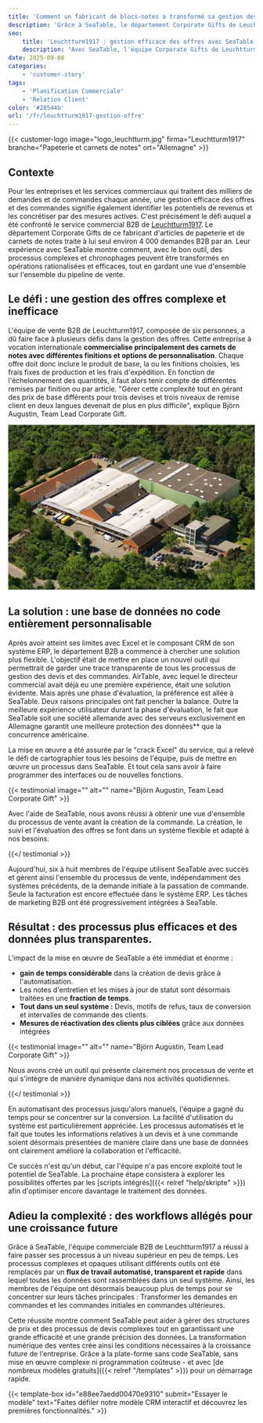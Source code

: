 ```yaml
---
title: 'Comment un fabricant de blocs-notes a transformé sa gestion des offres avec SeaTable'
description: 'Grâce à SeaTable, le département Corporate Gifts de Leuchtturm1917 a pu réduire la complexité de sa gestion des commandes et des devis et créer une solution flexible, efficace et transparente.'
seo:
    title: 'Leuchtturm1917 : gestion efficace des offres avec SeaTable'
    description: "Avec SeaTable, l'équipe Corporate Gifts de Leuchtturm1917 a mis en place un processus de gestion des offres moderne, flexible et efficace."
date: 2025-09-08
categories:
    - 'customer-story'
tags:
    - 'Planification Commerciale'
    - 'Relation Client'
color: '#28544b'
url: '/fr/leuchtturm1917-gestion-offre'
---
```


{{< customer-logo image="logo_leuchtturm.jpg" firma="Leuchtturm1917" branche="Papeterie et carnets de notes" ort="Allemagne" >}}

## Contexte

Pour les entreprises et les services commerciaux qui traitent des milliers de demandes et de commandes chaque année, une gestion efficace des offres et des commandes signifie également identifier les potentiels de revenus et les concrétiser par des mesures actives. C'est précisément le défi auquel a été confronté le service commercial B2B de [Leuchtturm1917](https://www.leuchtturm1917.de/). Le département Corporate Gifts de ce fabricant d'articles de papeterie et de carnets de notes traite à lui seul environ 4 000 demandes B2B par an. Leur expérience avec SeaTable montre comment, avec le bon outil, des processus complexes et chronophages peuvent être transformés en opérations rationalisées et efficaces, tout en gardant une vue d'ensemble sur l'ensemble du pipeline de vente.

## Le défi : une gestion des offres complexe et inefficace
L'équipe de vente B2B de Leuchtturm1917, composée de six personnes, a dû faire face à plusieurs défis dans la gestion des offres. Cette entreprise à vocation internationale **commercialise principalement des carnets de notes avec différentes finitions et options de personnalisation**. Chaque offre doit donc inclure le produit de base, la ou les finitions choisies, les frais fixes de production et les frais d'expédition. En fonction de l'échelonnement des quantités, il faut alors tenir compte de différentes remises par finition ou par article. "Gérer cette complexité tout en gérant des prix de base différents pour trois devises et trois niveaux de remise client en deux langues devenait de plus en plus difficile", explique Björn Augustin, Team Lead Corporate Gift.

![Leuchtturm1917 à Geesthacht](leuchtturm1917.png)

## La solution : une base de données no code entièrement personnalisable
Après avoir atteint ses limites avec Excel et le composant CRM de son système ERP, le département B2B a commencé à chercher une solution plus flexible. L'objectif était de mettre en place un nouvel outil qui permettrait de garder une trace transparente de tous les processus de gestion des devis et des commandes. AirTable, avec lequel le directeur commercial avait déjà eu une première expérience, était une solution évidente. Mais après une phase d'évaluation, la préférence est allée à SeaTable. Deux raisons principales ont fait pencher la balance. Outre la meilleure expérience utilisateur durant la phase d'évaluation, le fait que SeaTable soit une société allemande avec des serveurs exclusivement en Allemagne garantit une meilleure protection des données** que la concurrence américaine.

La mise en œuvre a été assurée par le "crack Excel" du service, qui a relevé le défi de cartographier tous les besoins de l'équipe, puis de mettre en œuvre un processus dans SeaTable. Et tout cela sans avoir à faire programmer des interfaces ou de nouvelles fonctions.

{{< testimonial image="" alt="" name="Björn Augustin, Team Lead Corporate Gift" >}}

Avec l'aide de SeaTable, nous avons réussi à obtenir une vue d'ensemble du processus de vente avant la création de la commande. La création, le suivi et l'évaluation des offres se font dans un système flexible et adapté à nos besoins.

{{</ testimonial >}}

Aujourd'hui, six à huit membres de l'équipe utilisent SeaTable avec succès et gèrent ainsi l'ensemble du processus de vente, indépendamment des systèmes précédents, de la demande initiale à la passation de commande. Seule la facturation est encore effectuée dans le système ERP. Les tâches de marketing B2B ont été progressivement intégrées à SeaTable.

## Résultat : des processus plus efficaces et des données plus transparentes.

L'impact de la mise en œuvre de SeaTable a été immédiat et énorme :

- **gain de temps considérable** dans la création de devis grâce à l'automatisation.
- Les notes d'entretien et les mises à jour de statut sont désormais traitées en une **fraction de temps**.
- **Tout dans un seul système :** Devis, motifs de refus, taux de conversion et intervalles de commande des clients.
- **Mesures de réactivation des clients plus ciblées** grâce aux données intégrées

{{< testimonial image="" alt="" name="Björn Augustin, Team Lead Corporate Gift" >}}

Nous avons créé un outil qui présente clairement nos processus de vente et qui s'intègre de manière dynamique dans nos activités quotidiennes.

{{</ testimonial >}}

En automatisant des processus jusqu'alors manuels, l'équipe a gagné du temps pour se concentrer sur la conversion. La facilité d'utilisation du système est particulièrement appréciée. Les processus automatisés et le fait que toutes les informations relatives à un devis et à une commande soient désormais présentées de manière claire dans une base de données ont clairement amélioré la collaboration et l'efficacité.

Ce succès n'est qu'un début, car l'équipe n'a pas encore exploité tout le potentiel de SeaTable. La prochaine étape consistera à explorer les possibilités offertes par les [scripts intégrés]({{< relref "help/skripte" >}}) afin d'optimiser encore davantage le traitement des données.

## Adieu la complexité : des workflows allégés pour une croissance future

Grâce à SeaTable, l'équipe commerciale B2B de Leuchtturm1917 a réussi à faire passer ses processus à un niveau supérieur en peu de temps. Les processus complexes et opaques utilisant différents outils ont été remplacés par un **flux de travail automatisé, transparent et rapide** dans lequel toutes les données sont rassemblées dans un seul système. Ainsi, les membres de l'équipe ont désormais beaucoup plus de temps pour se concentrer sur leurs tâches principales : Transformer les demandes en commandes et les commandes initiales en commandes ultérieures.  

Cette réussite montre comment SeaTable peut aider à gérer des structures de prix et des processus de devis complexes tout en garantissant une grande efficacité et une grande précision des données. La transformation numérique des ventes crée ainsi les conditions nécessaires à la croissance future de l'entreprise. Grâce à la plate-forme sans code SeaTable, sans mise en œuvre complexe ni programmation coûteuse - et avec [de nombreux modèles gratuits]({{< relref "/templates" >}}) pour un démarrage rapide.

{{< template-box id="e88ee7aedd00470e9310" submit="Essayer le modèle" text="Faites défiler notre modèle CRM interactif et découvrez les premières fonctionnalités." >}}